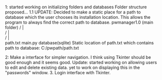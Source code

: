 1: started working on initializing folders and databases Folder structure proposed... 
1.1 UPDATE: Decided to make a static place for a path to database which the user chooses its installation location.
            This allows the program to always find the correct path to database.
                                        pwmanager1.0 (main folder)
                                        /           |             \
                                      /             |               \
                                    /               |                 \
                               path.txt          main.py            database(sqlite)
                              Static location of path.txt which contains path to database: C:/pwpath/path.txt
                              
2: Make a interface for simpler navigation. I think using Tkinter should be good     enough and it seems good. Update: started working on allowing users to edit and delete existing data. yet to work on displaying this in the "passwords" window.
3. Login interface with Tkinter.
